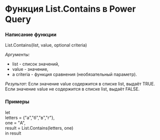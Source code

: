 # Функция List.Contains в Power Query

### Написание функции
List.Contains(list, value, optional criteria)

*Аргументы:*  
* list - список значений,  
* value - значение,   
* а criteria - функция сравнения (необязательный параметр).  

*Результат:*
Если значение value содержится в списке list, выдаёт TRUE.  
Если значение value не содержится в списке list, выдаёт FALSE.  

### Примеры
let  
  letters = {"a","б","в","г"},  
  one = "А",  
  result = List.Contains(letters, one)  
in result  
